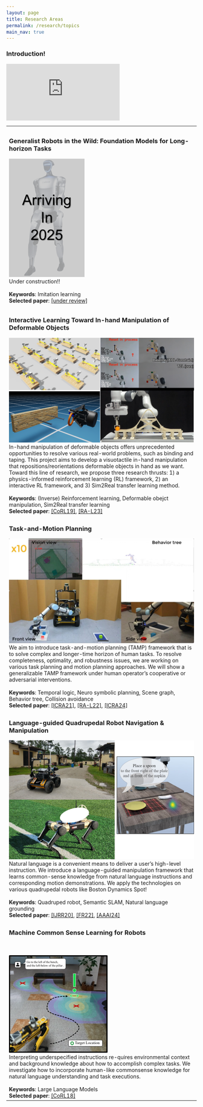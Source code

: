 ```yaml
---
layout: page
title: Research Areas
permalink: /research/topics
main_nav: true
---
```


<h3>Introduction!</h3>

<div class="video-single-container">
    <iframe src="https://www.youtube.com/embed/U--BgrBPQfI?start=37&end=86&loop=1" title="YouTube video player" frameborder="0" allow="accelerometer; autoplay; clipboard-write; encrypted-media; gyroscope; picture-in-picture; web-share" allowfullscreen align="middle" seamless></iframe>
</div>

<table>
<thead>
</thead>

<tbody>
<tr>
<td class="topic"></td>
</tr>
<tr>
<td class="topic">
    <h3>Generalist Robots in the Wild: Foundation Models for Long-horizon Tasks</h3>
    <img src="/assets/equipment/g1.png" alt="Unitree Humanoid Robot G1" width="200">
    <br>
    Under construction!!
    <br>
    <br>
    <b>Keywords</b>: Imitation learning
    <br>    
    <b>Selected paper</b>: <a href="https://arxiv.org/abs/2409.14719" target="_blank">[under review]</a> 
</td>
</tr>
    
<tr>
<td class="topic"></td>
</tr>
<tr>
<td class="topic">
    <h3>Interactive Learning Toward In-hand Manipulation of Deformable Objects</h3>
    <img src="/assets/research/research_iitp.png" alt="Deformable object manipulation + Inverse constraint learning" >
    <br>
    In-hand manipulation of deformable objects offers unprecedented opportunities to resolve various real-world problems, such as binding and taping. This project aims to develop a visuotactile in-hand manipulation that repositions/reorientations deformable objects in hand as we want. Toward this line of research, we propose three research thrusts: 1) a physics-informed reinforcement learning (RL) framework, 2) an interactive RL framework, and 3) Sim2Real transfer learning method.
    <br>
    <br>
    <b>Keywords</b>: (Inverse) Reinforcement learning, Deformable obejct manipulation, Sim2Real transfer learning
    <br>    
    <b>Selected paper</b>: <a href="https://proceedings.mlr.press/v100/park20a.html" target="_blank">[CoRL19]</a>, <a href="https://arxiv.org/abs/2306.12357" target="_blank">[RA-L23]</a> 
</td>
</tr>

<tr>
<td class="topic">
    <h3>Task-and-Motion Planning</h3>
    <img src="/assets/research/research_TAMP.jpg" alt="Task-and-Motion Planning" >
    <br>
    We aim to introduce task-and-motion planning (TAMP) framework that is to solve complex and longer-time horizon of human tasks. To resolve completeness, optimality, and robustness issues, we are working on various task planning and motion planning approaches. We will show a generalizable TAMP framework under human operator’s cooperative or adversarial interventions.
    <br>    
    <br>
    <b>Keywords</b>: Temporal logic, Neuro symbolic planning, Scene graph, Behavior tree, Collision avoidance
    <br>        
    <b>Selected paper</b>: <a href="https://ieeexplore.ieee.org/abstract/document/9561807" target="_blank">[ICRA21]</a>,  <a href="https://ieeexplore.ieee.org/abstract/document/9851942" target="_blank">[RA-L22]</a>, <a href="https://arxiv.org/abs/2310.04044" target="_blank">[ICRA24]</a>       
</td>
</tr>

<tr>
<td class="topic">
    <h3>Language-guided Quadrupedal Robot Navigation & Manipulation</h3>
    <img src="/assets/research/research_quad.jpg" alt="Task-and-Motion Planning" >
    <br>
    Natural language is a convenient means to deliver a user’s high-level instruction. We introduce a language-guided manipulation framework that learns common-sense knowledge from natural language instructions and corresponding motion demonstrations. We apply the technologies on various quadrupedal robots like Boston Dynamics Spot!
    <br>
    <br>
    <b>Keywords</b>: Quadruped robot, Semantic SLAM, Natural language grounding
    <br>        
    <b>Selected paper</b>: <a href="https://journals.sagepub.com/eprint/PSW4Z5AXF4AYTSXRN7AI/full" target="_blank">[IJRR20]</a>, <a href="http://fieldrobotics.net/Field_Robotics/Volume_2_files/Vol2_17.pdf" target="_blank">[FR22]</a>, <a href="https://arxiv.org/abs/2402.01183" target="_blank">[AAAI24]</a>
</td>
</tr>


<tr>
<td class="topic">
    <h3>Machine Common Sense Learning for Robots</h3>
    <br>
    <br>
    <img src="/assets/research/research_grounding.png" alt="Commonsense spatial grounding" style="height:25%" >
    <br> Interpreting underspecified instructions re-quires environmental context and background knowledge about how to accomplish complex tasks. We investigate how to incorporate human-like commonsense knowledge for natural language understanding and task executions. 
    <br>
    <br>
    <b>Keywords</b>: Large Language Models
    <br>            
    <b>Selected paper</b>: <a href="http://proceedings.mlr.press/v87/nyga18a/nyga18a.pdf" target="_blank">[CoRL18]</a>
</td>
</tr>

</tbody>
</table>


